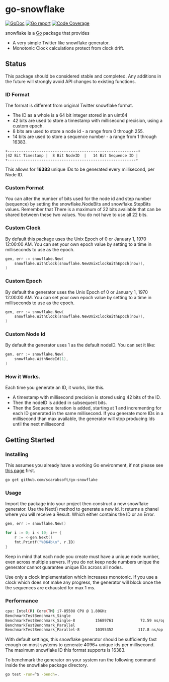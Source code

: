 go-snowflake
====
[![GoDoc](https://godoc.org/github.com/scarabsoft/go-snowflake?status.svg)](https://godoc.org/github.com/scarabsoft/go-snowflake) 
[![Go report](http://goreportcard.com/badge/scarabsoft/go-snowflake)](http://goreportcard.com/report/scarabsoft/go-snowflake)
[![Code Coverage](https://codecov.io/gh/scarabsoft/go-snowflake/branch/main/graph/badge.svg)](https://codecov.io/gh/scarabsoft/go-snowflake)

snowflake is a [Go](https://golang.org/) package that provides
* A very simple Twitter like snowflake generator.
* Monotonic Clock calculations protect from clock drift.

## Status
This package should be considered stable and completed.  Any additions in the 
future will strongly avoid API changes to existing functions. 
  
### ID Format
The format is different from original Twitter snowflake format.
* The ID as a whole is a 64 bit integer stored in an uint64
* 42 bits are used to store a timestamp with millisecond precision, using a custom epoch.
*  8 bits are used to store a node id - a range from 0 through 255.
* 14 bits are used to store a sequence number - a range from 1 through 16383.

```
+----------------------------------------------------------+
|42 Bit Timestamp |  8 Bit NodeID  |   14 Bit Sequence ID |
+---------------------------------------------------------+
```

This allows for **16383** unique IDs to be generated every millisecond, per Node ID.

### Custom Format
You can alter the number of bits used for the node id and step number (sequence)
by setting the snowflake.NodeBits and snowflake.StepBits values.  Remember that
There is a maximum of 22 bits available that can be shared between these two 
values. You do not have to use all 22 bits.

### Custom Clock
By default this package uses the Unix Epoch of 0 or January 1, 1970 12:00:00 AM.
You can set your own epoch value by setting to a time in milliseconds
to use as the epoch.

```go
gen, err := snowflake.New(
    snowflake.WithClock(snowflake.NewUnixClockWithEpoch(now)),
)
```

### Custom Epoch
By default the generator uses the Unix Epoch of 0 or January 1, 1970 12:00:00 AM.
You can set your own epoch value by setting to a time in milliseconds
to use as the epoch.

```go
gen, err := snowflake.New(
    snowflake.WithClock(snowflake.NewUnixClockWithEpoch(now)),
)
```

### Custom Node Id
By default the generator uses 1 as the default nodeID. You can set it like:
```go
gen, err := snowflake.New(
    snowflake.WithNodeId(1),
)
```

### How it Works.
Each time you generate an ID, it works, like this.
* A timestamp with millisecond precision is stored using 42 bits of the ID.
* Then the nodeID is added in subsequent bits.
* Then the Sequence iteration is added, starting at 1 and incrementing for each ID generated in the same millisecond.
 If you generate more IDs in a millisecond than max available, the generator will stop producing Ids until the next millisecond 
 

## Getting Started

### Installing

This assumes you already have a working Go environment, if not please see
[this page](https://golang.org/doc/install) first.

```sh
go get github.com/scarabsoft/go-snowflake
```


### Usage

Import the package into your project then construct a new snowflake generator. Use the Next() method to generate
a new id. It returns a chanel where you will receive a Result. Which either contains the ID or an Error.

```go
gen, err := snowflake.New()

for i := 0; i < 10; i++ {
    r := <-gen.Next()
    fmt.Printf("%064b\n", r.ID)
}
```
 
Keep in mind that each node you create must have a unique node number, even 
across multiple servers.  If you do not keep node numbers unique the generator 
cannot guarantee unique IDs across all nodes.

Use only a clock implementation which increases monotonic. If you use a clock which does not make any progress, the generator
will block once the the sequences are exhausted for max 1 ms.

### Performance

```bash
cpu: Intel(R) Core(TM) i7-8550U CPU @ 1.80GHz
BenchmarkTestBenchmark_Single
BenchmarkTestBenchmark_Single-8     	15689761	        72.59 ns/op
BenchmarkTestBenchmark_Parallel
BenchmarkTestBenchmark_Parallel-8   	10395352	       117.8 ns/op
```

With default settings, this snowflake generator should be sufficiently fast 
enough on most systems to generate 4096+ unique ids per millisecond. 
The maximum snowflake ID this format supports is 16383. 

To benchmark the generator on your system run the following command inside the
snowflake package directory.

```sh
go test -run=^$ -bench=.
```